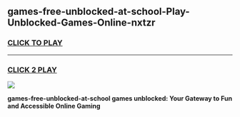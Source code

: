 
## games-free-unblocked-at-school-Play-Unblocked-Games-Online-nxtzr
<h3>
<a href="https://premium76.site?title=games-free-unblocked-at-school&ref=24A">CLICK TO PLAY</a></h3>
<hr>

<h3>
<a href="https://premium76.site?title=games-free-unblocked-at-school&ref=24A">CLICK 2 PLAY</a>
  
</h3>

<a href="https://premium76.site?title=games-free-unblocked-at-school&ref=24A"><img src="https://clearcache.store/games.png"></a>


**games-free-unblocked-at-school games unblocked: Your Gateway to Fun and Accessible Online Gaming**
